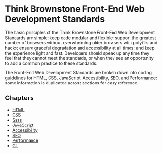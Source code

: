 # Think Brownstone Front-End Web Development Standards

The basic principles of the Think Brownstone Front-End Web Development Standards are simple: keep code modular and flexible; support the greatest number of browsers without overwhelming older browsers with polyfills and hacks; ensure graceful degradation and accessibility at all times; and keep the experience light and fast. Developers should speak up any time they feel that they cannot meet the standards, or when they see an opportunity to add a common practice to these standards. 

The Front-End Web Development Standards are broken down into coding guidelines for HTML, CSS, JavaScript, Accessibility, SEO, and Performance: some information is duplicated across sections for easy reference. 

## Chapters

- [HTML](html.md)
- [CSS](css.md)
- [Sass](sass.md)
- [JavaScript](javascript)
- [Accessibility](accessibility.md)
- [SEO](seo.md)
- [Performance](performance.md)
- [Git](git.md)